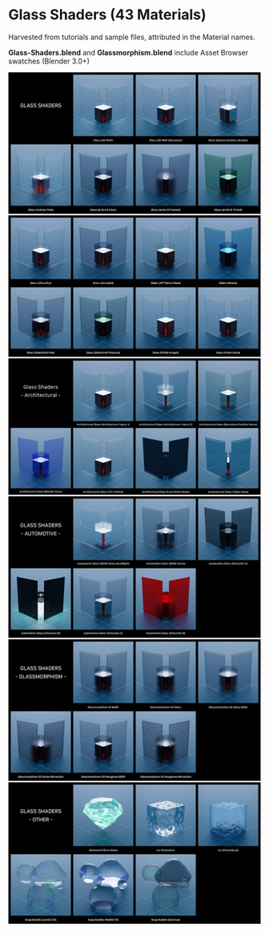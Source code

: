# Glass Shaders (43 Materials)

Harvested from tutorials and sample files, attributed in the Material names.

**Glass-Shaders.blend** and **Glassmorphism.blend** include Asset Browser swatches (Blender 3.0+)

![Glass Shaders 01 Thumbnails](https://github.com/don1138/blender-materials/blob/main/Glass-Shaders/imx/Glass-Shaders-01.jpg)
![Glass Shaders 02 Thumbnails](https://github.com/don1138/blender-materials/blob/main/Glass-Shaders/imx/Glass-Shaders-02.jpg)
![Glass Shaders Architectural Thumbnails](https://github.com/don1138/blender-materials/blob/main/Glass-Shaders/imx/Glass-Shaders-Architectural.jpg)
![Glass Shaders Automotive Thumbnails](https://github.com/don1138/blender-materials/blob/main/Glass-Shaders/imx/Glass-Shaders-Automotive.jpg)
![Glass Shaders Automotive Thumbnails](https://github.com/don1138/blender-materials/blob/main/Glass-Shaders/imx/Glass-Shaders-Glassmorphism.jpg)
![Glass Shaders Other Thumbnails](https://github.com/don1138/blender-materials/blob/main/Glass-Shaders/imx/Glass-Shaders-Other.jpg)
